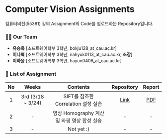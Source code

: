 # Computer Vision Assignments

컴퓨터비전(55381) 강의 Assignment의 Code를 업로드하는 Repository입니다.

### 🙋‍♂️ Our Team
- **유승욱** [소프트웨어학부 3학년, bokju128_at_cau.ac.kr]
- **이나혁** [소프트웨어학부 3학년, nahyuk0113_at_cau.ac.kr, **조장**]
- **이하윤** [소프트웨어학부 3학년, hayun0406_at_cau.ac.kr] 

### 📝 List of Assignment
| **No** | **Weeks** | **Contents** | **Repository** | **Report** |
|:--------:|:--------:|:--------:|:--------:|:--------:|
| 1 | 3rd (3/18 ~ 3/24) | SIFT를 참조한 Correlation 설정 실습 | [Link](https://github.com/NahyukLEE/Computer_Vision_Assignments/tree/main/3%E1%84%8C%E1%85%AE%E1%84%8E%E1%85%A1%20Assignment) | [PDF](https://github.com/NahyukLEE/Computer_Vision_Assignments/blob/main/3%E1%84%8C%E1%85%AE%E1%84%8E%E1%85%A1%20Assignment/%5BReport%5D%20SIFT%E1%84%85%E1%85%B3%E1%86%AF%20%E1%84%8E%E1%85%A1%E1%86%B7%E1%84%8C%E1%85%A9%E1%84%92%E1%85%A1%E1%86%AB%20Correlation%20%E1%84%89%E1%85%A5%E1%86%AF%E1%84%8C%E1%85%A5%E1%86%BC%20%E1%84%89%E1%85%B5%E1%86%AF%E1%84%89%E1%85%B3%E1%86%B8.pdf)|
| 2 | - | 영상 Homography 계산 및 와핑 영상 합성 실습 | - | - |
| 3 | - | Not yet :) | - | - |